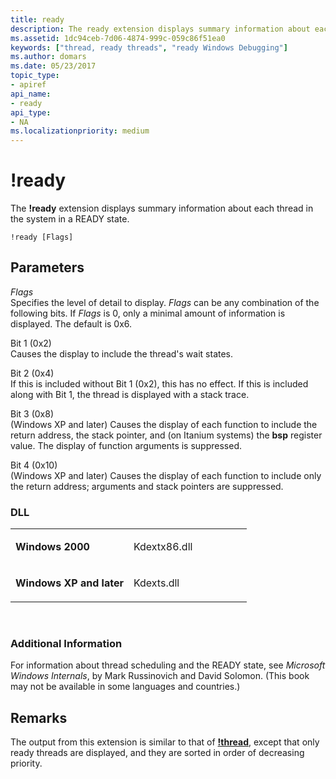 ```yaml
---
title: ready
description: The ready extension displays summary information about each thread in the system in a READY state.
ms.assetid: 1dc94ceb-7d06-4874-999c-059c86f51ea0
keywords: ["thread, ready threads", "ready Windows Debugging"]
ms.author: domars
ms.date: 05/23/2017
topic_type:
- apiref
api_name:
- ready
api_type:
- NA
ms.localizationpriority: medium
---
```


# !ready


The **!ready** extension displays summary information about each thread in the system in a READY state.

```dbgcmd
!ready [Flags]
```

## <span id="ddk__ready_dbg"></span><span id="DDK__READY_DBG"></span>Parameters


<span id="_______Flags______"></span><span id="_______flags______"></span><span id="_______FLAGS______"></span> *Flags*   
Specifies the level of detail to display. *Flags* can be any combination of the following bits. If *Flags* is 0, only a minimal amount of information is displayed. The default is 0x6.

<span id="Bit_1__0x2_"></span><span id="bit_1__0x2_"></span><span id="BIT_1__0X2_"></span>Bit 1 (0x2)  
Causes the display to include the thread's wait states.

<span id="Bit_2__0x4_"></span><span id="bit_2__0x4_"></span><span id="BIT_2__0X4_"></span>Bit 2 (0x4)  
If this is included without Bit 1 (0x2), this has no effect. If this is included along with Bit 1, the thread is displayed with a stack trace.

<span id="Bit_3__0x8_"></span><span id="bit_3__0x8_"></span><span id="BIT_3__0X8_"></span>Bit 3 (0x8)  
(Windows XP and later) Causes the display of each function to include the return address, the stack pointer, and (on Itanium systems) the **bsp** register value. The display of function arguments is suppressed.

<span id="Bit_4__0x10_"></span><span id="bit_4__0x10_"></span><span id="BIT_4__0X10_"></span>Bit 4 (0x10)  
(Windows XP and later) Causes the display of each function to include only the return address; arguments and stack pointers are suppressed.

### <span id="DLL"></span><span id="dll"></span>DLL

<table>
<colgroup>
<col width="50%" />
<col width="50%" />
</colgroup>
<tbody>
<tr class="odd">
<td align="left"><p><strong>Windows 2000</strong></p></td>
<td align="left"><p>Kdextx86.dll</p></td>
</tr>
<tr class="even">
<td align="left"><p><strong>Windows XP and later</strong></p></td>
<td align="left"><p>Kdexts.dll</p></td>
</tr>
</tbody>
</table>

 

### <span id="Additional_Information"></span><span id="additional_information"></span><span id="ADDITIONAL_INFORMATION"></span>Additional Information

For information about thread scheduling and the READY state, see *Microsoft Windows Internals*, by Mark Russinovich and David Solomon. (This book may not be available in some languages and countries.)

Remarks
-------

The output from this extension is similar to that of [**!thread**](-thread.md), except that only ready threads are displayed, and they are sorted in order of decreasing priority.

 

 





